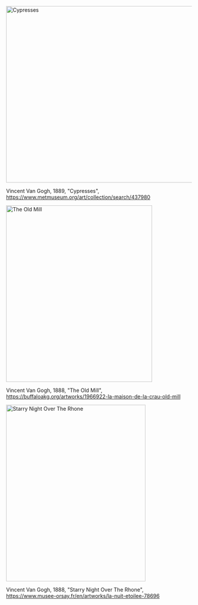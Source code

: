 <img alt="Cypresses" height="480" src="https://collectionapi.metmuseum.org/api/collection/v1/iiif/437980/794518/main-image" width="619"/>

Vincent Van Gogh, 1889, "Cypresses", https://www.metmuseum.org/art/collection/search/437980

<img alt="The Old Mill" height="480" src="https://buffaloakg.org/sites/default/files/styles/fixed_height_medium/public/artwork/1966_009_022_o2.jpg?itok=nO-PrbLH" width="396"/>

Vincent Van Gogh, 1888, "The Old Mill", https://buffaloakg.org/artworks/1966922-la-maison-de-la-crau-old-mill 

<img alt="Starry Night Over The Rhone" height="480" src="https://cdn.mediatheque.epmoo.fr/link/gwq189jq0bl94g0" title="Starry Night" width="378"/>

Vincent Van Gogh, 1888, "Starry Night Over The Rhone", https://www.musee-orsay.fr/en/artworks/la-nuit-etoilee-78696
